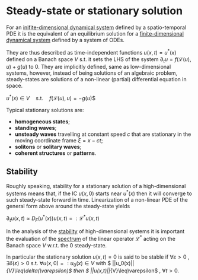 # Steady-state or stationary solution

For an [inifite-dimensional dynamical system](HighDimensionalSystem.md) defined by a spatio-temporal PDE it is the equivalent of an equilibrium solution for a [finite-dimensional dynamical system](ContinuousTimeSystem.md) defined by a system of ODEs.

They are thus described as time-independent functions $u(x,t)=u^{ * }(x)$ defined on a Banach space $V$ s.t. it sets the LHS of the system  $\partial_t u = f(\mathcal{L}(u),u) + g(u)$ to 0.
They are implicitly defined, same as low-dimensional systems, however, instead of being solutions of an algebraic problem, steady-states are solutions of a non-linear (partial) differential equation in space.

$u^{*}(x)\in V \quad \text{s.t.}\quad f(\mathcal{L}(u),u) = -g(u)$$

Typical stationary solutions are:
* __homogeneous states__;
* __standing waves__;
* __unsteady waves__ travelling at constant speed $c$ that are stationary in the moving coordinate frame $\xi=x-ct$;
* __solitons__ or __solitary waves__;
* __coherent structures__ or __patterns__.

## Stability

Roughly speaking, stability for a stationary solution of a high-dimensional systems means that, if the IC $u(x,0)$ starts near $u^{ * }(x)$ then it will converge to such steady-state forward in time.
Linearization of a non-linear PDE of the general form above around the steady-state yields

$\partial_t u(x,t)\approx D_{F}(u^{ * }(x))u(x,t) =: \mathcal{L}^{ * }u(x,t)$

In the analysis of the [stability](https://en.wikipedia.org/wiki/Stability_theory) of high-dimensional systems it is important the evaluation of the [spectrum](https://math.stackexchange.com/questions/2117107/spectrum-of-the-derivative-operator) of the linear operator $\mathcal{L}^{ * }$ acting on the Banach space $V$ w.r.t. the 0 steady-state.

In particular the stationary solution $u(x,t)=0$ is said to be stable if $\forall\varepsilon>0$ , $\exists\delta(\varepsilon)>0$ s.t. $\forall u(x,0)=:u_0(x)\in V$ with $ ||u_0(x)||_{V}\leq\delta(\varepsilon)$ then $ ||u(x,t)||_{V}\leq\varepsilon$ , $\forall t>0$.

